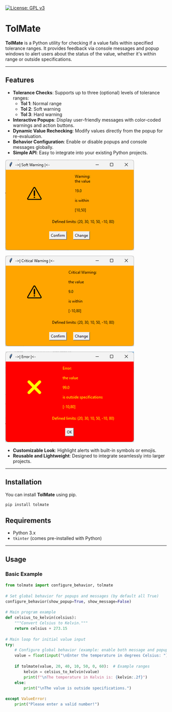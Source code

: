 
[![License: GPL v3](https://img.shields.io/badge/License-GPLv3-blue.svg)](https://www.gnu.org/licenses/gpl-3.0)   

# TolMate

**TolMate** is a Python utility for checking if a value falls within specified tolerance ranges. It provides feedback via console messages and popup windows to alert users about the status of the value, whether it's within range or outside specifications.

---

## Features

- **Tolerance Checks**: Supports up to three (optional) levels of tolerance ranges:
  - **Tol 1**: Normal range
  - **Tol 2**: Soft warning
  - **Tol 3**: Hard warning
- **Interactive Popups**: Display user-friendly messages with color-coded warnings and action buttons.
- **Dynamic Value Rechecking**: Modify values directly from the popup for re-evaluation.
- **Behavior Configuration**: Enable or disable popups and console messages globally.
- **Simple API**: Easy to integrate into your existing Python projects.

![Soft Warning](./Bild2.png "Soft warning")

![Critical Warning](./Bild3.png "Critical Warning")

![Error](./Bild4.png "Error")

- **Customizable Look**: Highlight alerts with built-in symbols or emojis.
- **Reusable and Lightweight**: Designed to integrate seamlessly into larger projects.

---

## Installation

You can install **TolMate** using pip.

```bash
pip install tolmate
```

## Requirements

- Python 3.x
- `tkinter` (comes pre-installed with Python)

---

## Usage

### Basic Example

```python
from tolmate import configure_behavior, tolmate

# Set global behavior for popups and messages (by default all True)
configure_behavior(show_popup=True, show_message=False)

# Main program example
def celsius_to_kelvin(celsius):
    """Convert Celsius to Kelvin."""
    return celsius + 273.15

# Main loop for initial value input
try:
    # Configure global behavior (example: enable both message and popup)
    value = float(input("\nEnter the temperature in degrees Celsius: "))

    if tolmate(value, 20, 40, 10, 50, 0, 60):  # Example ranges
        kelvin = celsius_to_kelvin(value)
        print(f"\nThe temperature in Kelvin is: {kelvin:.2f}")
    else:
        print("\nThe value is outside specifications.")

except ValueError:
    print("Please enter a valid number!")
```
